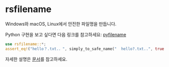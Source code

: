 # rsfilename

Windows와 macOS, Linux에서 안전한 파일명을 만듭니다.

Python 구현을 보고 싶다면 다음 링크를 참고하세요: [pyfilename](https://github.com/ilotoki0804/pyfilename)

```rust
use rsfilename::*;
assert_eq!("hello？.txt.．", simply_to_safe_name("  hello?.txt..", true));
```

자세한 설명은 [문서](https://docs.rs/rsfilename/latest/rsfilename/)를 참고하세요.

